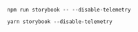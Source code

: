 ```shell renderer="common" language="js" packageManager="npm"
npm run storybook -- --disable-telemetry
```
```shell renderer="common" language="js" packageManager="yarn"
yarn storybook --disable-telemetry
```
